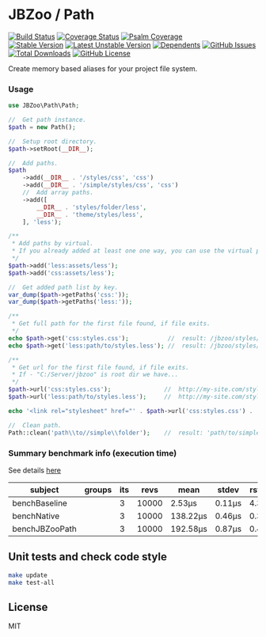 # JBZoo / Path

[![Build Status](https://travis-ci.org/JBZoo/Path.svg?branch=master)](https://travis-ci.org/JBZoo/Path)    [![Coverage Status](https://coveralls.io/repos/JBZoo/Path/badge.svg)](https://coveralls.io/github/JBZoo/Path?branch=master)    [![Psalm Coverage](https://shepherd.dev/github/JBZoo/Path/coverage.svg)](https://shepherd.dev/github/JBZoo/Path)    
[![Stable Version](https://poser.pugx.org/jbzoo/path/version)](https://packagist.org/packages/jbzoo/path)    [![Latest Unstable Version](https://poser.pugx.org/jbzoo/path/v/unstable)](https://packagist.org/packages/jbzoo/path)    [![Dependents](https://poser.pugx.org/jbzoo/path/dependents)](https://packagist.org/packages/jbzoo/path/dependents?order_by=downloads)    [![GitHub Issues](https://img.shields.io/github/issues/jbzoo/path)](https://github.com/JBZoo/Path/issues)    [![Total Downloads](https://poser.pugx.org/jbzoo/path/downloads)](https://packagist.org/packages/jbzoo/path/stats)    [![GitHub License](https://img.shields.io/github/license/jbzoo/path)](https://github.com/JBZoo/Path/blob/master/LICENSE)



Create memory based aliases for your project file system.


### Usage

```php
use JBZoo\Path\Path;

//  Get path instance.
$path = new Path();

//  Setup root directory.
$path->setRoot(__DIR__);

//  Add paths.
$path
    ->add(__DIR__ . '/styles/css', 'css')
    ->add(__DIR__ . '/simple/styles/css', 'css')
    //  Add array paths.
    ->add([
        __DIR__ . 'styles/folder/less',
        __DIR__ . 'theme/styles/less',
    ], 'less');

/**
 * Add paths by virtual.
 * If you already added at least one one way, you can use the virtual paths
 */
$path->add('less:assets/less');
$path->add('css:assets/less');

//  Get added path list by key.
var_dump($path->getPaths('css:'));
var_dump($path->getPaths('less:'));

/**
 * Get full path for the first file found, if file exits.
 */
echo $path->get('css:styles.css');           //  result: /jbzoo/styles/css/styles.css
echo $path->get('less:path/to/styles.less'); //  result: /jbzoo/styles/folder/less/path/to/styles.less

/**
 * Get url for the first file found, if file exits.
 * If - "C:/Server/jbzoo" is root dir we have...
 */
$path->url('css:styles.css');               //  http://my-site.com/styles/css/styles.css
$path->url('less:path/to/styles.less');     //  http://my-site.com/styles/css/folder/less/path/to/styles.less

echo '<link rel="stylesheet" href="' . $path->url('css:styles.css') . '">';

//  Clean path.
Path::clean('path\\to//simple\\folder');    //  result: 'path/to/simple/folder'
```

### Summary benchmark info (execution time)

See details [here](tests/phpbench/CompareWithRealpath.php)

subject | groups | its | revs | mean | stdev | rstdev | mem_real | diff
 --- | --- | --- | --- | --- | --- | --- | --- | --- 
benchBaseline |  | 3 | 10000 | 2.53μs | 0.11μs | 4.39% | 6,291,456b | 1.00x
benchNative |  | 3 | 10000 | 138.22μs | 0.46μs | 0.33% | 6,291,456b | 54.64x
benchJBZooPath |  | 3 | 10000 | 192.58μs | 0.87μs | 0.45% | 6,291,456b | 76.13x


## Unit tests and check code style
```sh
make update
make test-all
```


## License

MIT
